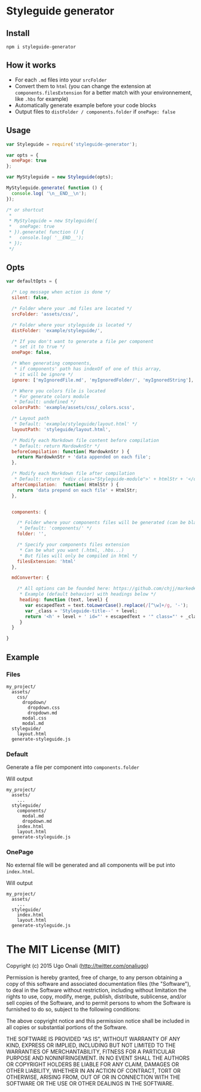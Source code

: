 # Styleguide generator

## Install
```
npm i styleguide-generator
```



## How it works

- For each `.md` files into your `srcFolder`
- Convert them to `html` (you can change the extension at `components.filesExtension` for a better match with your environnement, like `.hbs` for example)
- Automatically generate example before your code blocks
- Output files to `distFolder / components.folder` if `onePage: false`



## Usage

```js
var Styleguide = require('styleguide-generator');

var opts = {
  onePage: true
};

var MyStyleguide = new Styleguide(opts);

MyStyleguide.generate( function () {
  console.log( '\n__END__\n');
});

/* or shortcut
 *
 * MyStyleguide = new Styleguide({
 *   onePage: true
 * }).generate( function () {
 *   console.log( '__END__');
 * });
 */
```



## Opts

```js
var defaultOpts = {

  /* Log message when action is done */
  silent: false,

  /* Folder where your .md files are located */
  srcFolder: 'assets/css/',

  /* Folder where your styleguide is located */
  distFolder: 'example/styleguide/',

  /* If you don't want to generate a file per component
   * set it to true */
  onePage: false,

  /* When generating components,
   * if components' path has indexOf of one of this array,
   * it will be ignore */
  ignore: ['myIgnoredFile.md', 'myIgnoredFolder/', 'myIgnoredString'],

  /* Where you colors file is located
   * For generate colors module
   * Default: undefined */
  colorsPath: 'example/assets/css/_colors.scss',

  /* Layout path
   * Default: 'example/styleguide/layout.html' */
  layoutPath: 'styleguide/layout.html',

  /* Modify each Markdown file content before compilation
   * Default: return MardowknStr */
  beforeCompilation: function( MardowknStr ) {
    return MardowknStr + 'data appended on each file';
  },

  /* Modify each Markdown file after compilation
   * Default: return '<div class="Styleguide-module">' + htmlStr + '</div>'; */
  afterCompilation:  function( HtmlStr ) {
    return 'data prepend on each file' + HtmlStr;
  },


  components: {

    /* Folder where your components files will be generated (can be blank)
     * Default: 'components/' */
    folder: '',

    /* Specify your components files extension
     * Can be what you want (.html, .hbs...)
     * But files will only be compiled in html */
    filesExtension: 'html'
  },

  mdConverter: {

    /* All options can be founded here: https://github.com/chjj/marked#block-level-renderer-methods
     * Example (default behavior) with headings below */
     heading: function (text, level) {
       var escapedText = text.toLowerCase().replace(/[^\w]+/g, '-');
       var _class = 'Styleguide-title--' + level;
       return '<h' + level + ' id="' + escapedText + '" class="' + _class + '">' + text + '</h' + level + '>';
     }
  }

}
```

## Example

### Files

```
my_project/
  assets/
    css/
      dropdown/
        dropdown.css
        dropdown.md
      modal.css
      modal.md
  styleguide/
    layout.html
  generate-styleguide.js
```


### Default

Generate a file per component into `components.folder`

Will output

```
my_project/
  assets/
    ...
  styleguide/
    components/
      modal.md
      dropdown.md
    index.html
    layout.html
  generate-styleguide.js
```


### OnePage

No external file will be generated and all components will be put into `index.html`.

Will output

```
my_project/
  assets/
    ...
  styleguide/
    index.html
    layout.html
  generate-styleguide.js
```



# The MIT License (MIT)

Copyright (c) 2015 Ugo Onali (http://twitter.com/onaliugo)

Permission is hereby granted, free of charge, to any person obtaining a copy
of this software and associated documentation files (the "Software"), to deal
in the Software without restriction, including without limitation the rights
to use, copy, modify, merge, publish, distribute, sublicense, and/or sell
copies of the Software, and to permit persons to whom the Software is
furnished to do so, subject to the following conditions:

The above copyright notice and this permission notice shall be included in
all copies or substantial portions of the Software.

THE SOFTWARE IS PROVIDED "AS IS", WITHOUT WARRANTY OF ANY KIND, EXPRESS OR
IMPLIED, INCLUDING BUT NOT LIMITED TO THE WARRANTIES OF MERCHANTABILITY,
FITNESS FOR A PARTICULAR PURPOSE AND NONINFRINGEMENT. IN NO EVENT SHALL THE
AUTHORS OR COPYRIGHT HOLDERS BE LIABLE FOR ANY CLAIM, DAMAGES OR OTHER
LIABILITY, WHETHER IN AN ACTION OF CONTRACT, TORT OR OTHERWISE, ARISING FROM,
OUT OF OR IN CONNECTION WITH THE SOFTWARE OR THE USE OR OTHER DEALINGS IN
THE SOFTWARE.
